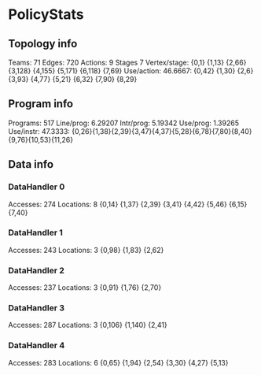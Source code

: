 # PolicyStats
## Topology info
Teams:		71
Edges:		720
Actions:	9
Stages		7
Vertex/stage:	{0,1} {1,13} {2,66} {3,128} {4,155} {5,171} {6,118} {7,69} 
Use/action:	46.6667: {0,42} {1,30} {2,6} {3,93} {4,77} {5,21} {6,32} {7,90} {8,29} 

## Program info
Programs:	517
Line/prog:	6.29207
Intr/prog:	5.19342
Use/prog:	1.39265
Use/instr:	47.3333: {0,26}{1,38}{2,39}{3,47}{4,37}{5,28}{6,78}{7,80}{8,40}{9,76}{10,53}{11,26}

## Data info

### DataHandler 0
Accesses:	274
Locations:	8
{0,14} {1,37} {2,39} {3,41} {4,42} {5,46} {6,15} {7,40} 

### DataHandler 1
Accesses:	243
Locations:	3
{0,98} {1,83} {2,62} 

### DataHandler 2
Accesses:	237
Locations:	3
{0,91} {1,76} {2,70} 

### DataHandler 3
Accesses:	287
Locations:	3
{0,106} {1,140} {2,41} 

### DataHandler 4
Accesses:	283
Locations:	6
{0,65} {1,94} {2,54} {3,30} {4,27} {5,13} 